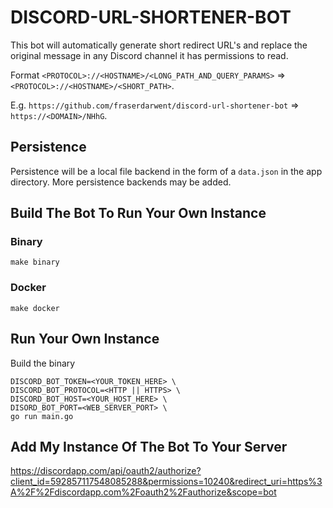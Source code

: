 # DISCORD-URL-SHORTENER-BOT
This bot will automatically generate short redirect URL's and replace the original message in any Discord channel it has permissions to read.

Format `<PROTOCOL>://<HOSTNAME>/<LONG_PATH_AND_QUERY_PARAMS>` => `<PROTOCOL>://<HOSTNAME>/<SHORT_PATH>`.

E.g. `https://github.com/fraserdarwent/discord-url-shortener-bot` => `https://<DOMAIN>/NHhG`.

## Persistence
Persistence will be a local file backend in the form of a `data.json` in the app directory.
More persistence backends may be added.

## Build The Bot To Run Your Own Instance

### Binary
```shell script
make binary
```

### Docker
```shell script
make docker
```

## Run Your Own Instance
Build the binary
```shell script
DISCORD_BOT_TOKEN=<YOUR_TOKEN_HERE> \
DISCORD_BOT_PROTOCOL=<HTTP || HTTPS> \
DISCORD_BOT_HOST=<YOUR_HOST_HERE> \
DISORD_BOT_PORT=<WEB_SERVER_PORT> \
go run main.go
```
## Add My Instance Of The Bot To Your Server
https://discordapp.com/api/oauth2/authorize?client_id=592857117548085288&permissions=10240&redirect_uri=https%3A%2F%2Fdiscordapp.com%2Foauth2%2Fauthorize&scope=bot
